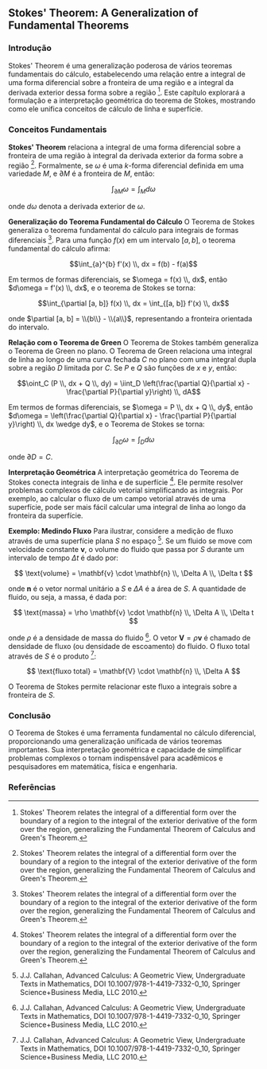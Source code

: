## Stokes' Theorem: A Generalization of Fundamental Theorems

### Introdução
Stokes' Theorem é uma generalização poderosa de vários teoremas fundamentais do cálculo, estabelecendo uma relação entre a integral de uma forma diferencial sobre a fronteira de uma região e a integral da derivada exterior dessa forma sobre a região [^1]. Este capítulo explorará a formulação e a interpretação geométrica do teorema de Stokes, mostrando como ele unifica conceitos de cálculo de linha e superfície.

### Conceitos Fundamentais

**Stokes' Theorem** relaciona a integral de uma forma diferencial sobre a fronteira de uma região à integral da derivada exterior da forma sobre a região [^1]. Formalmente, se $\omega$ é uma *k*-forma diferencial definida em uma variedade *M*, e $\partial M$ é a fronteira de *M*, então:

$$\int_{\partial M} \omega = \int_{M} d\omega$$

onde $d\omega$ denota a derivada exterior de $\omega$.

**Generalização do Teorema Fundamental do Cálculo**
O Teorema de Stokes generaliza o teorema fundamental do cálculo para integrais de formas diferenciais [^1]. Para uma função $f(x)$ em um intervalo $[a, b]$, o teorema fundamental do cálculo afirma:

$$\int_{a}^{b} f'(x) \\, dx = f(b) - f(a)$$

Em termos de formas diferenciais, se $\omega = f(x) \\, dx$, então $d\omega = f'(x) \\, dx$, e o teorema de Stokes se torna:

$$\int_{\partial [a, b]} f(x) \\, dx = \int_{[a, b]} f'(x) \\, dx$$

onde $\partial [a, b] = \\{b\\} - \\{a\\}$, representando a fronteira orientada do intervalo.

**Relação com o Teorema de Green**
O Teorema de Stokes também generaliza o Teorema de Green no plano. O Teorema de Green relaciona uma integral de linha ao longo de uma curva fechada *C* no plano com uma integral dupla sobre a região *D* limitada por *C*. Se *P* e *Q* são funções de *x* e *y*, então:

$$\oint_C (P \\, dx + Q \\, dy) = \iint_D \left(\frac{\partial Q}{\partial x} - \frac{\partial P}{\partial y}\right) \\, dA$$

Em termos de formas diferenciais, se $\omega = P \\, dx + Q \\, dy$, então $d\omega = \left(\frac{\partial Q}{\partial x} - \frac{\partial P}{\partial y}\right) \\, dx \wedge dy$, e o Teorema de Stokes se torna:

$$\int_{\partial D} \omega = \int_{D} d\omega$$

onde $\partial D = C$.

**Interpretação Geométrica**
A interpretação geométrica do Teorema de Stokes conecta integrais de linha e de superfície [^1]. Ele permite resolver problemas complexos de cálculo vetorial simplificando as integrais. Por exemplo, ao calcular o fluxo de um campo vetorial através de uma superfície, pode ser mais fácil calcular uma integral de linha ao longo da fronteira da superfície.

**Exemplo: Medindo Fluxo**
Para ilustrar, considere a medição de fluxo através de uma superfície plana *S* no espaço [^2]. Se um fluido se move com velocidade constante $\mathbf{v}$, o volume do fluido que passa por *S* durante um intervalo de tempo $\Delta t$ é dado por:

$$ \text{volume} = \mathbf{v} \cdot \mathbf{n} \\, \Delta A \\, \Delta t $$

onde $\mathbf{n}$ é o vetor normal unitário a *S* e $\Delta A$ é a área de *S*. A quantidade de fluido, ou seja, a massa, é dada por:

$$ \text{massa} = \rho \mathbf{v} \cdot \mathbf{n} \\, \Delta A \\, \Delta t $$

onde $\rho$ é a densidade de massa do fluido [^2]. O vetor $\mathbf{V} = \rho \mathbf{v}$ é chamado de densidade de fluxo (ou densidade de escoamento) do fluido. O fluxo total através de *S* é o produto [^2]:

$$ \text{fluxo total} = \mathbf{V} \cdot \mathbf{n} \\, \Delta A $$

O Teorema de Stokes permite relacionar este fluxo a integrais sobre a fronteira de *S*.

### Conclusão
O Teorema de Stokes é uma ferramenta fundamental no cálculo diferencial, proporcionando uma generalização unificada de vários teoremas importantes. Sua interpretação geométrica e capacidade de simplificar problemas complexos o tornam indispensável para acadêmicos e pesquisadores em matemática, física e engenharia.

### Referências
[^1]: Stokes' Theorem relates the integral of a differential form over the boundary of a region to the integral of the exterior derivative of the form over the region, generalizing the Fundamental Theorem of Calculus and Green's Theorem.
[^2]: J.J. Callahan, Advanced Calculus: A Geometric View, Undergraduate Texts in Mathematics, DOI 10.1007/978-1-4419-7332-0_10, Springer Science+Business Media, LLC 2010.

<!-- END -->